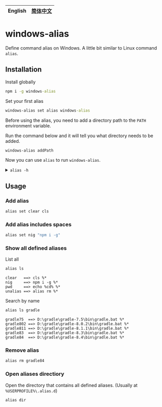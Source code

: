 | English | [简体中文](./README.zh.md) |
| ------- | -------------------------- |

# windows-alias

Define command alias on Windows. A little bit similar to Linux command `alias`.

## Installation

Install globally

```bat
npm i -g windows-alias
```

Set your first alias

```bat
windows-alias set alias windows-alias
```

Before using the alias, you need to add a directory path to the `PATH` environment variable.

Run the command below and it will tell you what directory needs to be added.

```bat
windows-alias addPath
```

Now you can use `alias` to run `windows-alias`.

<details>

<summary><code>alias -h</code></summary>

```
Usage: windows-alias [options] [command]

Command aliases on Windows

Options:
  -v --version                    output the version number
  -h, --help                      display help for command

Commands:
  dir                             open directory
  addPath                         add dir to path
  testPath                        Test if dir is added to path
  ls [search]                     list alias
  set [options] <name> <command>  set alias
  rm <name>                       remove alias
  help [command]                  display help for command
```

</details>

## Usage

### Add alias

```bat
alias set clear cls
```

### Add alias includes spaces

```bat
alias set nig "npm i -g"
```

### Show all defined aliases

List all

```bat
alias ls
```

```
clear   ==> cls %*
nig     ==> npm i -g %*
pwd     ==> echo %cd% %*
unalias ==> alias rm %*
```

Search by name

```bat
alias ls gradle
```

```
gradle75  ==> D:\gradle\gradle-7.5\bin\gradle.bat %*
gradle802 ==> D:\gradle\gradle-8.0.2\bin\gradle.bat %*
gradle811 ==> D:\gradle\gradle-8.1.1\bin\gradle.bat %*
gradle83  ==> D:\gradle\gradle-8.3\bin\gradle.bat %*
gradle84  ==> D:\gradle\gradle-8.4\bin\gradle.bat %*
```

### Remove alias

```bat
alias rm gradle84
```

### Open aliases directiory

Open the directory that contains all defined aliases. (Usually at `%USERPROFILE%\.alias.d`)

```bat
alias dir
```
